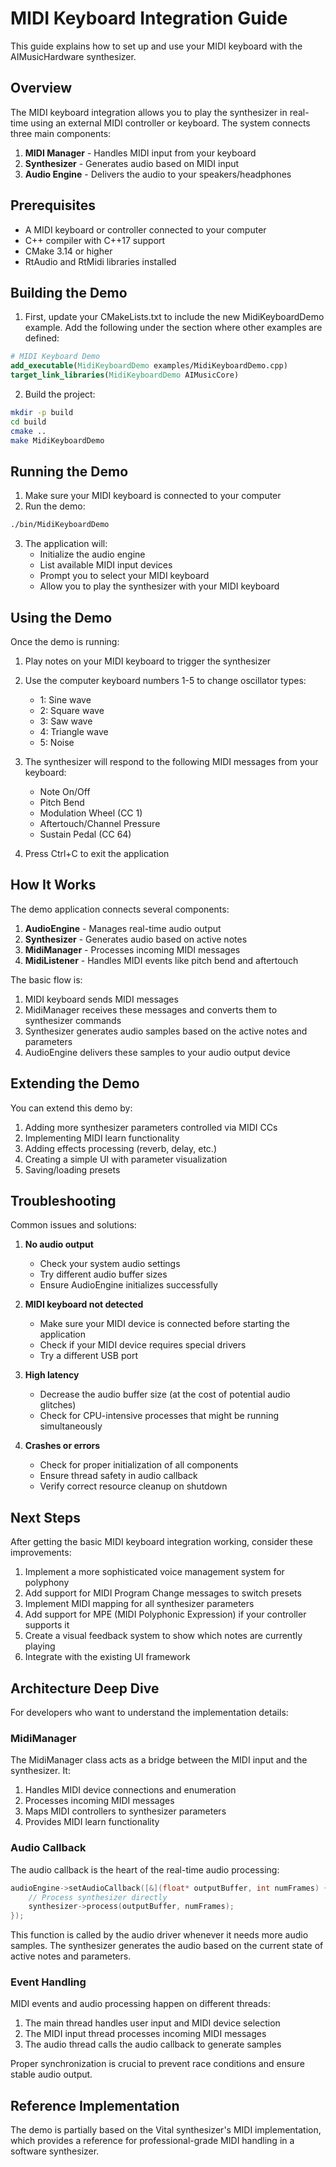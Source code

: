 # MIDI Keyboard Integration Guide

This guide explains how to set up and use your MIDI keyboard with the AIMusicHardware synthesizer.

## Overview

The MIDI keyboard integration allows you to play the synthesizer in real-time using an external MIDI controller or keyboard. The system connects three main components:

1. **MIDI Manager** - Handles MIDI input from your keyboard
2. **Synthesizer** - Generates audio based on MIDI input
3. **Audio Engine** - Delivers the audio to your speakers/headphones

## Prerequisites

- A MIDI keyboard or controller connected to your computer
- C++ compiler with C++17 support
- CMake 3.14 or higher
- RtAudio and RtMidi libraries installed

## Building the Demo

1. First, update your CMakeLists.txt to include the new MidiKeyboardDemo example. Add the following under the section where other examples are defined:

```cmake
# MIDI Keyboard Demo
add_executable(MidiKeyboardDemo examples/MidiKeyboardDemo.cpp)
target_link_libraries(MidiKeyboardDemo AIMusicCore)
```

2. Build the project:

```bash
mkdir -p build
cd build
cmake ..
make MidiKeyboardDemo
```

## Running the Demo

1. Make sure your MIDI keyboard is connected to your computer
2. Run the demo:

```bash
./bin/MidiKeyboardDemo
```

3. The application will:
   - Initialize the audio engine
   - List available MIDI input devices
   - Prompt you to select your MIDI keyboard
   - Allow you to play the synthesizer with your MIDI keyboard

## Using the Demo

Once the demo is running:

1. Play notes on your MIDI keyboard to trigger the synthesizer
2. Use the computer keyboard numbers 1-5 to change oscillator types:
   - 1: Sine wave
   - 2: Square wave
   - 3: Saw wave
   - 4: Triangle wave
   - 5: Noise

3. The synthesizer will respond to the following MIDI messages from your keyboard:
   - Note On/Off
   - Pitch Bend
   - Modulation Wheel (CC 1)
   - Aftertouch/Channel Pressure
   - Sustain Pedal (CC 64)

4. Press Ctrl+C to exit the application

## How It Works

The demo application connects several components:

1. **AudioEngine** - Manages real-time audio output
2. **Synthesizer** - Generates audio based on active notes
3. **MidiManager** - Processes incoming MIDI messages
4. **MidiListener** - Handles MIDI events like pitch bend and aftertouch

The basic flow is:

1. MIDI keyboard sends MIDI messages
2. MidiManager receives these messages and converts them to synthesizer commands
3. Synthesizer generates audio samples based on the active notes and parameters
4. AudioEngine delivers these samples to your audio output device

## Extending the Demo

You can extend this demo by:

1. Adding more synthesizer parameters controlled via MIDI CCs
2. Implementing MIDI learn functionality
3. Adding effects processing (reverb, delay, etc.)
4. Creating a simple UI with parameter visualization
5. Saving/loading presets

## Troubleshooting

Common issues and solutions:

1. **No audio output**
   - Check your system audio settings
   - Try different audio buffer sizes
   - Ensure AudioEngine initializes successfully

2. **MIDI keyboard not detected**
   - Make sure your MIDI device is connected before starting the application
   - Check if your MIDI device requires special drivers
   - Try a different USB port

3. **High latency**
   - Decrease the audio buffer size (at the cost of potential audio glitches)
   - Check for CPU-intensive processes that might be running simultaneously

4. **Crashes or errors**
   - Check for proper initialization of all components
   - Ensure thread safety in audio callback
   - Verify correct resource cleanup on shutdown

## Next Steps

After getting the basic MIDI keyboard integration working, consider these improvements:

1. Implement a more sophisticated voice management system for polyphony
2. Add support for MIDI Program Change messages to switch presets
3. Implement MIDI mapping for all synthesizer parameters
4. Add support for MPE (MIDI Polyphonic Expression) if your controller supports it
5. Create a visual feedback system to show which notes are currently playing
6. Integrate with the existing UI framework

## Architecture Deep Dive

For developers who want to understand the implementation details:

### MidiManager

The MidiManager class acts as a bridge between the MIDI input and the synthesizer. It:

1. Handles MIDI device connections and enumeration
2. Processes incoming MIDI messages
3. Maps MIDI controllers to synthesizer parameters
4. Provides MIDI learn functionality

### Audio Callback

The audio callback is the heart of the real-time audio processing:

```cpp
audioEngine->setAudioCallback([&](float* outputBuffer, int numFrames) {
    // Process synthesizer directly
    synthesizer->process(outputBuffer, numFrames);
});
```

This function is called by the audio driver whenever it needs more audio samples. The synthesizer generates the audio based on the current state of active notes and parameters.

### Event Handling

MIDI events and audio processing happen on different threads:

1. The main thread handles user input and MIDI device selection
2. The MIDI input thread processes incoming MIDI messages
3. The audio thread calls the audio callback to generate samples

Proper synchronization is crucial to prevent race conditions and ensure stable audio output.

## Reference Implementation

The demo is partially based on the Vital synthesizer's MIDI implementation, which provides a reference for professional-grade MIDI handling in a software synthesizer.